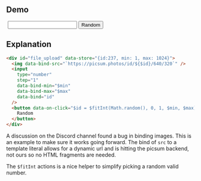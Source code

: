 ## Demo

<div
    id="file_upload"
    data-store="{id:237, min: 1, max: 1024}"
>
    <img class="rounded ring-4 ring-accent" data-bind-src="`https://picsum.photos/id/${$id}/640/320`" />
    <input class="input input-bordered" type="number" step="1" data-bind-min="$min" data-bind-max="$max" data-bind="id">
    <button class="btn btn-primary" data-on-click="$id = $fitInt(Math.random(), 0, 1, $min, $max)">Random</button>
</div>

## Explanation

```html
<div id="file_upload" data-store="{id:237, min: 1, max: 1024}">
  <img data-bind-src="`https://picsum.photos/id/${$id}/640/320`" />
  <input
    type="number"
    step="1"
    data-bind-min="$min"
    data-bind-max="$max"
    data-bind="id"
  />
  <button data-on-click="$id = $fitInt(Math.random(), 0, 1, $min, $max)">
    Random
  </button>
</div>
```

A discussion on the Discord channel found a bug in binding images. This is an example to make sure it works going forward. The bind of `src` to a template literal allows for a dynamic url and is hitting the picsum backend, not ours so no HTML fragments are needed.

The `$fitInt` actions is a nice helper to simplify picking a random valid number.
